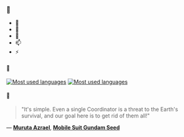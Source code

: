 ### 👋

- 🔭
- 🌱
- 💬
- 📫
- ⚡

#### 🧏

[![Most used languages](https://github-readme-stats-aynah.vercel.app/api/top-langs/?username=aynh&theme=solarized-dark&langs_count=6&layout=compact&hide_title=true)](https://github.com/anuraghazra/github-readme-stats#gh-dark-mode-only)
[![Most used languages](https://github-readme-stats-aynah.vercel.app/api/top-langs/?username=aynh&theme=solarized-light&langs_count=6&layout=compact&hide_title=true)](https://github.com/anuraghazra/github-readme-stats#gh-light-mode-only)

#### 💬

> "It's simple. Even a single Coordinator is a threat to the Earth's survival, and our goal here is to get rid of them all!"

&mdash; [**Muruta Azrael**](https://myanimelist.net/character.php?q=Muruta%20Azrael&cat=character), [**Mobile Suit Gundam Seed**](https://myanimelist.net/search/all?q=Mobile%20Suit%20Gundam%20Seed&cat=all)
